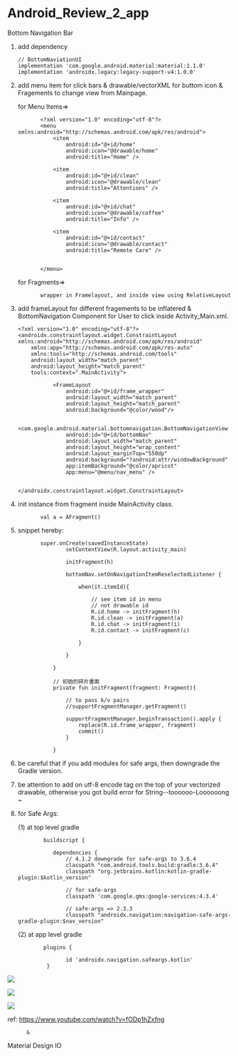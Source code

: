 # Android_Review_2_app
Bottom Navigation Bar



1. add dependency

       // BottomNaviationUI
       implementation 'com.google.android.material:material:1.1.0'
       implementation 'androidx.legacy:legacy-support-v4:1.0.0'

2. add menu item for click bars & drawable/vectorXML for buttom icon & Fragements to change view from Mainpage.



    for Menu Items=>


              <?xml version="1.0" encoding="utf-8"?>
              <menu xmlns:android="http://schemas.android.com/apk/res/android">
                  <item
                      android:id="@+id/home"
                      android:icon="@drawable/home"
                      android:title="Home" />

                  <item
                      android:id="@+id/clean"
                      android:icon="@drawable/clean"
                      android:title="Attentions" />

                  <item
                      android:id="@+id/chat"
                      android:icon="@drawable/coffee"
                      android:title="Info" />

                  <item
                      android:id="@+id/contact"
                      android:icon="@drawable/contact"
                      android:title="Remote Care" />


              </menu>



      for Fragments=>
      
              wrapper in Framelayout, and inside view using RelativeLayout

3. add frameLayout for different fragements to be inflatered & BottomNavigation Component for User to click inside Activity_Main.xml.


       <?xml version="1.0" encoding="utf-8"?>
       <androidx.constraintlayout.widget.ConstraintLayout xmlns:android="http://schemas.android.com/apk/res/android"
           xmlns:app="http://schemas.android.com/apk/res-auto"
           xmlns:tools="http://schemas.android.com/tools"
           android:layout_width="match_parent"
           android:layout_height="match_parent"
           tools:context=".MainActivity">

                  <FrameLayout
                      android:id="@+id/frame_wrapper"
                      android:layout_width="match_parent"
                      android:layout_height="match_parent"
                      android:background="@color/wood"/>

                  <com.google.android.material.bottomnavigation.BottomNavigationView
                      android:id="@+id/bottomNav"
                      android:layout_width="match_parent"
                      android:layout_height="wrap_content"
                      android:layout_marginTop="550dp"
                      android:background="?android:attr/windowBackground"
                      app:itemBackground="@color/apricot"
                      app:menu="@menu/nav_menu" />
                      
                      
       </androidx.constraintlayout.widget.ConstraintLayout>




4. init instance from fragment inside MainActivity class.


              val a = AFragment()


5. snippet hereby:


              super.onCreate(savedInstanceState)
                      setContentView(R.layout.activity_main)

                      initFragment(h)

                      bottomNav.setOnNavigationItemReselectedListener {

                          when(it.itemId){

                              // see item id in menu
                              // not drawable id
                              R.id.home -> initFragment(h)
                              R.id.clean -> initFragment(a)
                              R.id.chat -> initFragment(i)
                              R.id.contact -> initFragment(c)

                          }

                      }

                  }

                  // 初始的碎片畫面
                  private fun initFragment(fragment: Fragment){
                      
                      // to pass k/v pairs
                      //supportFragmentManager.getFragment()

                      supportFragmentManager.beginTransaction().apply {
                          replace(R.id.frame_wrapper, fragment)
                          commit()
                      }

                  }

6. be careful that if you add modules for safe args, then downgrade the Gradle version.

7. be attention to add on utf-8 encode tag on the top of your vectorized drawable, otherwise you got build error for String--toooooo-Loooooong ~

   
8. for Safe Args:

   (1) at top level gradle
   
   
               buildscript {

                  dependencies {
                      // 4.1.2 downgrade for safe-args to 3.6.4
                      classpath "com.android.tools.build:gradle:3.6.4"
                      classpath "org.jetbrains.kotlin:kotlin-gradle-plugin:$kotlin_version"

                      // for safe-args
                      classpath 'com.google.gms:google-services:4.3.4'

                      // safe-args => 2.3.3
                      classpath "androidx.navigation:navigation-safe-args-gradle-plugin:$nav_version"
   
   
         
   (2) at app level gradle
   
      
               plugins {

                      id 'androidx.navigation.safeargs.kotlin'
                }

         
   
![](https://raw.githubusercontent.com/QueenieCplusplus/Android_Review_2_app/main/output1.png)

![](https://raw.githubusercontent.com/QueenieCplusplus/Android_Review_2_app/main/output2.png)

![](https://raw.githubusercontent.com/QueenieCplusplus/Android_Review_2_app/main/output3.png)

ref: https://www.youtube.com/watch?v=fODp1hZxfng

          &

   Material Design IO
